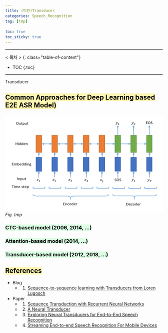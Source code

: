 ```yaml
---
title: (미완)Transducer
categories: Speech_Recognition
tag: [tmp]

toc: true
toc_sticky: true
---
```


---
< 목차 >
{: class="table-of-content"}
* TOC
{:toc}
---

Transducer 

## <mark style='background-color: #fff5b1'> Common Approaches for Deep Learning based E2E ASR Model) </mark>

![seq2seq](/assets/images/NLP_RL/seq2seq.png)
*Fig. tmp*

### <mark style='background-color: #dcffe4'> CTC-based model (2006, 2014, ...) </mark>

### <mark style='background-color: #dcffe4'> Attention-based model (2014, ...) </mark>

### <mark style='background-color: #dcffe4'> Transducer-based model (2012, 2018, ...) </mark>

## <mark style='background-color: #fff5b1'> References </mark>

- Blog
  - 1. [Sequence-to-sequence learning with Transducers from Loren Lugosch](https://lorenlugosch.github.io/posts/2020/11/transducer/)
- Paper
  - 1. [Sequence Transduction with Recurrent Neural Networks](https://arxiv.org/pdf/1211.3711)
  - 2. [A Neural Transducer](https://arxiv.org/pdf/1511.04868)
  - 3. [Exploring Neural Transducers for End-to-End Speech Recognition](https://arxiv.org/pdf/1707.07413)
  - 4. [Streaming End-to-end Speech Recognition For Mobile Devices](https://arxiv.org/pdf/1811.06621)
